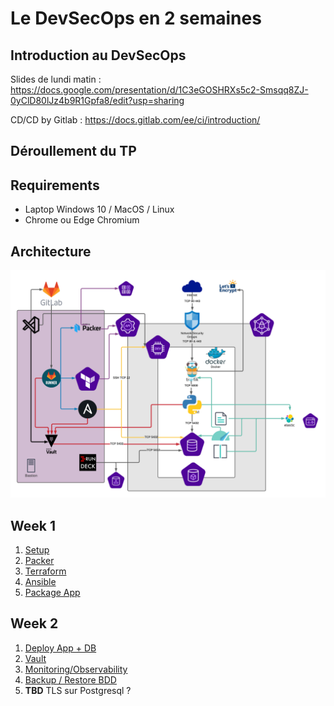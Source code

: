 # Le DevSecOps en 2 semaines

## Introduction au DevSecOps

Slides de lundi matin : https://docs.google.com/presentation/d/1C3eGOSHRXs5c2-Smsqq8ZJ-0yClD80lJz4b9R1Gpfa8/edit?usp=sharing

CD/CD by Gitlab : https://docs.gitlab.com/ee/ci/introduction/

## Déroullement du TP

## Requirements

- Laptop Windows 10 / MacOS / Linux
- Chrome ou Edge Chromium

## Architecture

![Group](images/full.png)

## Week 1

1.  [Setup](1-Setup.md)
2.  [Packer](2-Packer.md)
3.  [Terraform](3-Terraform.md)
4.  [Ansible](4-Ansible.md)
5.  [Package App](5-Package-App-Docker.md)

## Week 2

1.  [Deploy App + DB](6-Deploy-App-and-DB.md)
2.  [Vault](7-Vault.md)
3.  [Monitoring/Observability](8-Monitoring.md)
4.  [Backup / Restore BDD](9-Backup-Restore.md)
5.  **TBD** TLS sur Postgresql ?